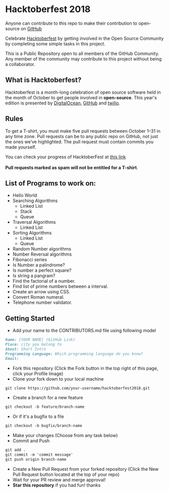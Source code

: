 # Hacktoberfest 2018
 Anyone can contribute to this repo to make their contribution to open-source on <a target="_blank" href="https://github.com/">GitHub</a>
 
 Celebrate <a href="https://hacktoberfest.digitalocean.com/" target="_blank">Hacktoberfest</a> by getting involved in the Open Source Community by completing some simple tasks in this project.
 
 This is a Public Repository open to all members of the GitHub Community. Any member of the community may contribute to this project without being a collaborator.
 
## What is Hacktoberfest?

 Hacktoberfest is a month-long celebration of open source software held in the month of October to get people involved in <strong>open-source</strong>. This year's edition is presented by <a target="_blank" href="https://hacktoberfest.digitalocean.com/">DigitalOcean</a>, <a target="_blank" href="https://github.com/">GitHub</a> and <a target="_blank" href="https://www.twilio.com/">twilio</a>.

## Rules
 To get a T-shirt, you must make five pull requests between October 1–31 in any time zone. Pull requests can be to any public repo on GitHub, not just the ones we’ve highlighted. The pull request must contain commits you made yourself.
 
 You can check your progress of HacktoberFest at <a target="_blank" href="https://hacktoberfest.digitalocean.com/stats/">this link</a><br><br><strong>Pull requests marked as spam will not be entitled for a T-shirt</strong>.

## List of Programs to work on:

+ Hello World
+ Searching Algorithms
    * Linked List
    * Stack
    * Queue
+ Traversal Algorithms
    * Linked List
+ Sorting Algorithms
    * Linked List
    * Queue
+ Random Number algorithms
+ Number Reversal algorithms
+ Fibonacci series
+ Is Number a palindrome?
+ Is number a perfect square?
+ Is string a pangram?
+ Find the factorial of a number.
+ Find list of prime numbers between a interval.
+ Create an arrow using CSS.
+ Convert Roman numeral.
+ Telephone number validator.

## Getting Started

* Add your name to the CONTRIBUTORS.md file using following model

```markdown
Name: [YOUR NAME] (GitHub Link)
Place: city you belong to
About: Short Intro
Programming Language: Which programming language do you know?
Email: 
```
* Fork this repository (Click the Fork button in the top right of this page, click your Profile Image)
* Clone your fork down to your local machine

```markdown
git clone https://github.com/your-username/hacktoberfest2018.git
```
* Create a branch for a new feature
```markdown
git checkout -b feature/branch-name
```
* Or if it's a bugfix to a file
```markdown
git checkout -b bugfix/branch-name
```
* Make your changes (Choose from any task below)
* Commit and Push
```markdown
git add .
git commit -m 'commit message'
git push origin branch-name
```
* Create a New Pull Request from your forked repository (Click the New Pull Request button located at the top of your repo)
* Wait for your PR review and merge approval!
* __Star this repository__ if you had fun!
thanks
